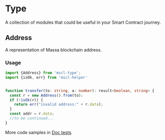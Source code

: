 # Type

A collection of modules that could be useful in your Smart Contract journey.

## Address

A representation of Massa blockchain address.

### Usage

```typescript
import {Address} from 'mscl-type';
import {isOk, err} from 'mscl-helper'


function transfer(to: string, a: number): result<boolean, string> {
  const r = new Address().from(to);
  if (!isOk(r)) {
    return err("invalid address:" + r.data);
  }
  const addr = r.data;
  //to be continued...
}
```

More code samples in [Doc tests](address/address.test.ts).
